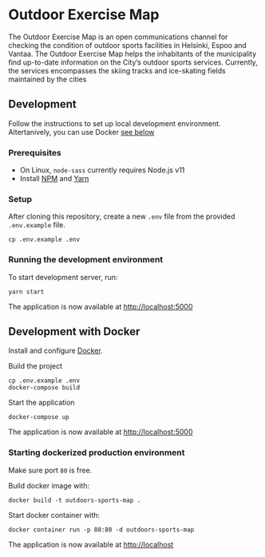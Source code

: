 # Outdoor Exercise Map

The Outdoor Exercise Map is an open communications channel for checking the condition of outdoor sports facilities in Helsinki, Espoo and Vantaa. The Outdoor Exercise Map helps the inhabitants of the municipality find up-to-date information on the City’s outdoor sports services. Currently, the services encompasses the skiing tracks and ice-skating fields maintained by the cities 

## Development

Follow the instructions to set up local development environment. Altertanively, you can use Docker [see below](#development-with-docker)

### Prerequisites

- On Linux, `node-sass` currently requires Node.js v11
- Install [NPM](https://www.npmjs.com/) and [Yarn](https://yarnpkg.com)

### Setup

After cloning this repository, create a new `.env` file from the provided `.env.example` file.

```
cp .env.example .env
```

### Running the development environment

To start development server, run:

```
yarn start
```

The application is now available at [http://localhost:5000](http://localhost:5000/)

## Development with Docker

Install and configure [Docker](https://www.docker.com/).

Build the project

```
cp .env.example .env
docker-compose build
```

Start the application

```
docker-compose up
```

The application is now available at [http://localhost:5000](http://localhost:5000/)

### Starting dockerized production environment

Make sure port `80` is free.

Build docker image with:
```
docker build -t outdoors-sports-map .
```

Start docker container with:
```
docker container run -p 80:80 -d outdoors-sports-map
```

The application is now available at [http://localhost](http://localhost/)
